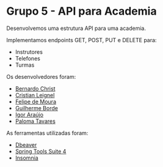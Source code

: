 # Grupo 5 - API para Academia

Desenvolvemos uma estrutura API para uma academia.

Implementamos endpoints GET, POST, PUT e DELETE para:

* Instrutores
* Telefones
* Turmas

Os desenvolvedores foram:

* [Bernardo Christ](https://github.com/BernardoChrist)
* [Cristian Leignel](https://github.com/leignel)
* [Felipe de Moura](https://github.com/sh9bba)
* [Guilherme Borde](https://github.com/bordeguilherme)
* [Igor Araújo](https://github.com/Igor-Arauj0)
* [Paloma Tavares](https://github.com/PalomaPts)

As ferramentas utilizadas foram:

* [Dbeaver](https://dbeaver.io/)
* [Spring Tools Suite 4](https://spring.io/tools)
* [Insomnia](https://insomnia.rest/)
